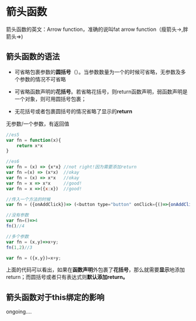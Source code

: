 # 箭头函数

箭头函数的英文：Arrow function，准确的说叫fat arrow function（瘦箭头-&gt;,胖箭头=&gt;\)

## 箭头函数的语法

* 可省略包裹参数的**圆括号**（）。当参数数量为一个的时候可省略，无参数及多个参数的情况不可省略

* 可省略函数声明的**花括号**。若省略花括号，则return函数声明，弱函数声明是一个对象，则可用圆括号包裹；

* 无花括号或者包裹圆括号的情况省略了显示的**return**

无参数/一个参数，有返回值

```js
//es5
var fn = function(x){
    return x*x
}

//es6
var fn = (x) => {x*x} //not right!因为需要添加return
var fn =(x) => (x*x)  //okay
var fn = (x) => x*x   //okay
var fn = x => x*x     //good!
var fn = x =>({x:x})  //good!

//传入一个方法的时候
var fn = ({onAddClick})=> (<button type="button" onClick={()=>{onAddClick(input.value)}}>)

//没有参数
var fn=()=>4
fn()//4

//多个参数
var fn = (x,y)=>x+y;
fn(1,2)//3

var fn = ({x,y})=x+y;
```

上面的代码可以看出，如果在**函数声明**外包裹了**花括号**，那么就需要**显示**地添加 return；而圆括号或者只有表达式则**默认添加return。**

## 箭头函数对于this绑定的影响

ongoing....

